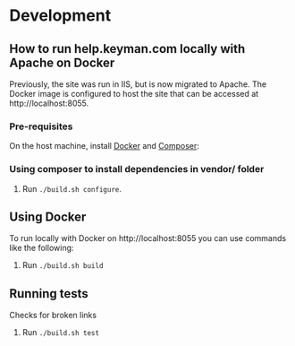 # Development

## How to run help.keyman.com locally with Apache on Docker

Previously, the site was run in IIS, but is now migrated to Apache. The Docker image is configured to host the site that can be accessed at http://localhost:8055.


### Pre-requisites

On the host machine, install [Docker](https://docs.docker.com/get-docker/) and [Composer](https://getcomposer.org/download/):

### Using composer to install dependencies in vendor/ folder

1. Run `./build.sh configure`.

## Using Docker

To run locally with Docker on http://localhost:8055 you can use commands like the following:

1. Run `./build.sh build`

## Running tests

Checks for broken links
1. Run `./build.sh test`

